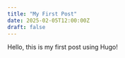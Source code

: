 ```yaml
---
title: "My First Post"
date: 2025-02-05T12:00:00Z
draft: false
---
```


Hello, this is my first post using Hugo!
